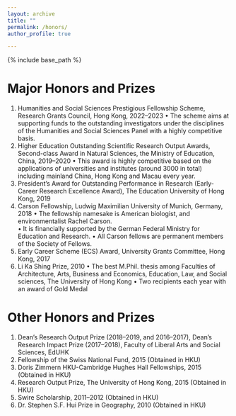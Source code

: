```yaml
---
layout: archive
title: ""
permalink: /honors/
author_profile: true

---
```


{% include base_path %}

Major Honors and Prizes
===
1.	Humanities and Social Sciences Prestigious Fellowship Scheme, Research Grants Council, Hong Kong, 2022–2023
•	The scheme aims at supporting funds to the outstanding investigators under the disciplines of the Humanities and Social Sciences Panel with a highly competitive basis.
2.	Higher Education Outstanding Scientific Research Output Awards, Second-class Award in Natural Sciences, the Ministry of Education, China, 2019–2020
•	This award is highly competitive based on the applications of universities and institutes (around 3000 in total) including mainland China, Hong Kong and Macau every year. 
3.	President’s Award for Outstanding Performance in Research (Early-Career Research Excellence Award), The Education University of Hong Kong, 2019
4.	Carson Fellowship, Ludwig Maximilian University of Munich, Germany, 2018
•	The fellowship namesake is American biologist, and environmentalist Rachel Carson.  
•	It is financially supported by the German Federal Ministry for Education and Research.
•	All Carson fellows are permanent members of the Society of Fellows. 
5.	Early Career Scheme (ECS) Award, University Grants Committee, Hong Kong, 2017
6.	Li Ka Shing Prize, 2010
•	The best M.Phil. thesis among Faculties of Architecture, Arts, Business and Economics, Education, Law, and Social sciences, The University of Hong Kong
•	Two recipients each year with an award of Gold Medal

Other Honors and Prizes
===
1.	Dean’s Research Output Prize (2018–2019, and 2016–2017), Dean’s Research Impact Prize (2017–2018), Faculty of Liberal Arts and Social Sciences, EdUHK
2.	Fellowship of the Swiss National Fund, 2015 (Obtained in HKU)
3.	Doris Zimmern HKU-Cambridge Hughes Hall Fellowships, 2015 (Obtained in HKU)
4.	Research Output Prize, The University of Hong Kong, 2015 (Obtained in HKU)
5.	Swire Scholarship, 2011–2012 (Obtained in HKU)
6.	Dr. Stephen S.F. Hui Prize in Geography, 2010 (Obtained in HKU)
